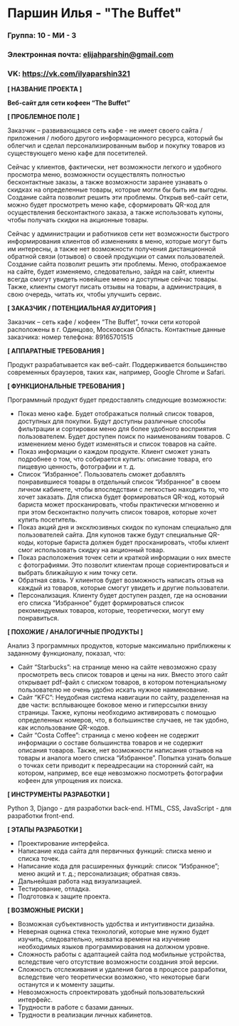 # Паршин Илья - "The Buffet"

### Группа: 10 - МИ - 3
### Электронная почта: elijahparshin@gmail.com
### VK: https://vk.com/ilyaparshin321


**[ НАЗВАНИЕ ПРОЕКТА ]**

**Веб-сайт для сети кофеен “The Buffet”**

**[ ПРОБЛЕМНОЕ ПОЛЕ ]**

Заказчик – развивающаяся сеть кафе - не имеет своего сайта / приложения / любого другого информационного ресурса, который бы облегчил и сделал персонализированным выбор и покупку товаров из существующего меню кафе для посетителей. 

Сейчас у клиентов, фактически, нет возможности легкого и удобного просмотра меню, возможности осуществлять полностью бесконтактные заказы, а также возможности заранее узнавать о скидках на определенные товары, которые могли бы быть им выгодны. Создание сайта позволит решить эти проблемы. Открыв веб-сайт сети, можно будет просмотреть меню кафе, сформировать QR-код для осуществления бесконтактного заказа, а также использовать купоны, чтобы получать скидки на акционные товары.

Сейчас у администрации и работников сети нет возможности быстрого информирования клиентов об изменениях в меню, которые могут быть им интересны, а также нет возможности получения дистанционной обратной связи (отзывов) о своей продукции от самих пользователей. Создание сайта позволит решить эти проблемы. Меню, отображаемое на сайте, будет изменяемо, следовательно, зайдя на сайт, клиенты всегда смогут увидеть новейшее меню и доступные сейчас товары. Также, клиенты смогут писать отзывы на товары, а администрация, в свою очередь, читать их, чтобы улучшить сервис.

**[ ЗАКАЗЧИК / ПОТЕНЦИАЛЬНАЯ АУДИТОРИЯ ]**

Заказчик – сеть кафе / кофеен “The Buffet”, точки сети которой расположены в г. Одинцово, Московская Область.
Контактные данные заказчика: номер телефона: 89165701515

**[ АППАРАТНЫЕ ТРЕБОВАНИЯ ]**

Продукт разрабатывается как веб-сайт. Поддерживается большинство современных браузеров, таких как, например, Google Chrome и Safari.

**[ ФУНКЦИОНАЛЬНЫЕ ТРЕБОВАНИЯ ]**

Программный продукт будет предоставлять следующие возможности:
* Показ меню кафе. Будет отображаться полный список товаров, доступных для покупки. Будут доступны различные способы фильтрации и сортировки меню для более удобного восприятия пользователем. Будет доступен поиск по наименованиям товаров. С изменением меню будет изменяться и список товаров на сайте.
* Показ информации о каждом продукте. Клиент сможет узнать подробнее о том, что собирается купить: описание товара, его пищевую ценность, фотографии и т. д. 
* Список “Избранное”. Пользователь сможет добавлять понравившиеся товары в отдельный список “Избранное” в своем личном кабинете, чтобы впоследствии с легкостью находить то, что хочет заказать. Для списка будет формироваться QR-код, который бариста может просканировать, чтобы практически мгновенно и при этом бесконтактно получить список товаров, которые хочет купить посетитель.
* Показ акций дня и эксклюзивных скидок по купонам специально для пользователей сайта. Для купонов также будут специальные QR-коды, которые бариста должен будет просканировать, чтобы клиент смог использовать скидку на акционный товар.
* Показ расположения точек сети и краткой информации о них вместе с фотографиями. Это позволит клиентам проще сориентироваться и выбрать ближайшую к ним точку сети.
* Обратная связь. У клиентов будет возможность написать отзыв на каждый из товаров, которые смогут увидеть и другие пользователи.
* Персонализация. Клиенту будет доступен раздел, где на основании его списка “Избранное” будет формироваться список рекомендуемых товаров, которые, теоретически, могут ему понравиться.

**[ ПОХОЖИЕ / АНАЛОГИЧНЫЕ ПРОДУКТЫ ]**

Анализ 3 программных продуктов, которые максимально приближены к заданному функционалу, показал, что:
* Сайт “Starbucks”: на странице меню на сайте невозможно сразу просмотреть весь список товаров и цены на них. Вместо этого сайт открывает pdf-файл с списком товаров, в котором потенциальному пользователю не очень удобно искать нужное наименование.  
* Сайт “KFC”:  Неудобная система навигации по сайту, разделенная на две части: всплывающее боковое меню и гиперссылки внизу страницы. Также, купоны необходимо активировать с помощью определенных номеров, что, в большинстве случаев, не так удобно, как использование QR-кодов.
* Сайт “Costa Coffee”: страница с меню кофеен не содержит информации о составе большинства товаров и не содержит описания товаров. Также, нет возможности написания отзывов на товары и аналога моего списка “Избранное”. Попытка узнать больше о точках сети приводит к переадресации на сторонний сайт, на котором, например, все еще невозможно посмотреть фотографии кофеен для упрощения их поиска.
 
**[ ИНСТРУМЕНТЫ РАЗРАБОТКИ ]**

Python 3, Django - для разработки back-end.
HTML, CSS, JavaScript - для разработки front-end.

**[ ЭТАПЫ РАЗРАБОТКИ ]**

* Проектирование интерфейса.
* Написание кода сайта для первичных функций: списка меню и списка точек.
* Написание кода для расширенных функций: список “Избранное”; меню акций и т. д.; персонализация; обратная связь.
* Дальнейшая работа над визуализацией.
* Тестирование, отладка.
* Подготовка к защите проекта.
 
**[ ВОЗМОЖНЫЕ РИСКИ ]**
* Возможная субъективность удобства и интуитивности дизайна.
* Неверная оценка стека технологий, которые мне нужно будет изучить, следовательно, нехватка времени на изучение необходимых языков программирования на должном уровне.
* Сложность работы с адаптацией сайта под мобильные устройства, вследствие чего отсутствие возможности создания этой версии.
* Сложность отслеживания и удаления багов в процессе разработки, вследствие чего теоретически возможно, что некоторые баги останутся и к моменту защиты.
* Невозможность спроектировать удобный пользовательский интерфейс.
* Трудности в работе с базами данных.
* Трудности в реализации личных кабинетов.

